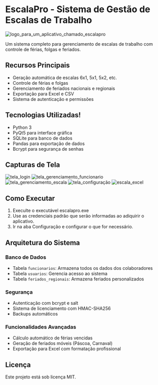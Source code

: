 # EscalaPro - Sistema de Gestão de Escalas de Trabalho

![logo_para_um_aplicativo_chamado_escalapro](https://github.com/user-attachments/assets/4beb95e4-9190-4f73-addb-aaae764d96d2)


Um sistema completo para gerenciamento de escalas de trabalho com controle de férias, folgas e feriados.

## Recursos Principais
- Geração automática de escalas 6x1, 5x1, 5x2, etc.
- Controle de férias e folgas
- Gerenciamento de feriados nacionais e regionais
- Exportação para Excel e CSV
- Sistema de autenticação e permissões

## Tecnologias Utilizadas!

- Python 3
- PyQt5 para interface gráfica
- SQLite para banco de dados
- Pandas para exportação de dados
- Bcrypt para segurança de senhas

## Capturas de Tela
![tela_login](https://github.com/user-attachments/assets/019befab-8525-47e8-91bc-2fd8ac6fe66d)
![tela_gerenciamento_funcionario](https://github.com/user-attachments/assets/5da62773-ffbe-42de-9737-60b6a9eaff7b)
![tela_gerenciamento_escala](https://github.com/user-attachments/assets/b501cad6-0d57-4453-95d4-eb36fb219625)
![tela_configuração](https://github.com/user-attachments/assets/67f20861-2a18-4165-b39a-9feffef4748a)
![escala_excel](https://github.com/user-attachments/assets/94280e72-411e-48e3-b903-b80e485a372c)

## Como Executar
1. Execulte o executável escalapro.exe
2. Use as credenciais padrão que serão informadas ao adiquirir o aplicativo.
3. Ir na aba Configuração e configurar o que for necessário.

## Arquitetura do Sistema

### Banco de Dados
- Tabela `funcionarios`: Armazena todos os dados dos colaboradores
- Tabela `usuarios`: Gerencia acesso ao sistema
- Tabela `feriados_regionais`: Armazena feriados personalizados

### Segurança
- Autenticação com bcrypt e salt
- Sistema de licenciamento com HMAC-SHA256
- Backups automáticos

### Funcionalidades Avançadas
- Cálculo automático de férias vencidas
- Geração de feriados móveis (Páscoa, Carnaval)
- Exportação para Excel com formatação profissional

## Licença
Este projeto está sob licença MIT.
